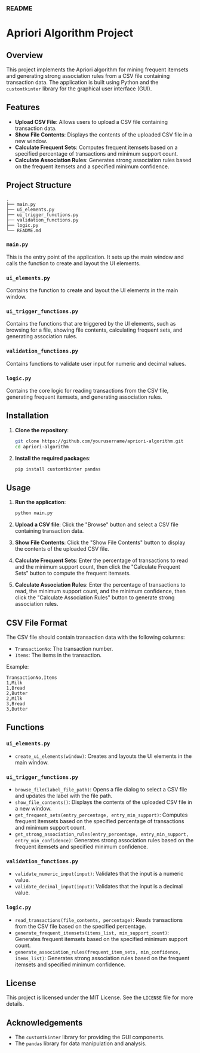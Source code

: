 ### README

# Apriori Algorithm Project

## Overview

This project implements the Apriori algorithm for mining frequent itemsets and generating strong association rules from a CSV file containing transaction data. The application is built using Python and the `customtkinter` library for the graphical user interface (GUI).

## Features

- **Upload CSV File**: Allows users to upload a CSV file containing transaction data.
- **Show File Contents**: Displays the contents of the uploaded CSV file in a new window.
- **Calculate Frequent Sets**: Computes frequent itemsets based on a specified percentage of transactions and minimum support count.
- **Calculate Association Rules**: Generates strong association rules based on the frequent itemsets and a specified minimum confidence.

## Project Structure

```
.
├── main.py
├── ui_elements.py
├── ui_trigger_functions.py
├── validation_functions.py
├── logic.py
└── README.md
```

### `main.py`

This is the entry point of the application. It sets up the main window and calls the function to create and layout the UI elements.

### `ui_elements.py`

Contains the function to create and layout the UI elements in the main window.

### `ui_trigger_functions.py`

Contains the functions that are triggered by the UI elements, such as browsing for a file, showing file contents, calculating frequent sets, and generating association rules.

### `validation_functions.py`

Contains functions to validate user input for numeric and decimal values.

### `logic.py`

Contains the core logic for reading transactions from the CSV file, generating frequent itemsets, and generating association rules.

## Installation

1. **Clone the repository**:
    ```sh
    git clone https://github.com/yourusername/apriori-algorithm.git
    cd apriori-algorithm
    ```

2. **Install the required packages**:
    ```sh
    pip install customtkinter pandas
    ```

## Usage

1. **Run the application**:
    ```sh
    python main.py
    ```

2. **Upload a CSV file**: Click the "Browse" button and select a CSV file containing transaction data.

3. **Show File Contents**: Click the "Show File Contents" button to display the contents of the uploaded CSV file.

4. **Calculate Frequent Sets**: Enter the percentage of transactions to read and the minimum support count, then click the "Calculate Frequent Sets" button to compute the frequent itemsets.

5. **Calculate Association Rules**: Enter the percentage of transactions to read, the minimum support count, and the minimum confidence, then click the "Calculate Association Rules" button to generate strong association rules.

## CSV File Format

The CSV file should contain transaction data with the following columns:
- `TransactionNo`: The transaction number.
- `Items`: The items in the transaction.

Example:
```
TransactionNo,Items
1,Milk
1,Bread
2,Butter
2,Milk
3,Bread
3,Butter
```

## Functions

### `ui_elements.py`

- `create_ui_elements(window)`: Creates and layouts the UI elements in the main window.

### `ui_trigger_functions.py`

- `browse_file(label_file_path)`: Opens a file dialog to select a CSV file and updates the label with the file path.
- `show_file_contents()`: Displays the contents of the uploaded CSV file in a new window.
- `get_frequent_sets(entry_percentage, entry_min_support)`: Computes frequent itemsets based on the specified percentage of transactions and minimum support count.
- `get_strong_association_rules(entry_percentage, entry_min_support, entry_min_confidence)`: Generates strong association rules based on the frequent itemsets and specified minimum confidence.

### `validation_functions.py`

- `validate_numeric_input(input)`: Validates that the input is a numeric value.
- `validate_decimal_input(input)`: Validates that the input is a decimal value.

### `logic.py`

- `read_transactions(file_contents, percentage)`: Reads transactions from the CSV file based on the specified percentage.
- `generate_frequent_itemsets(items_list, min_support_count)`: Generates frequent itemsets based on the specified minimum support count.
- `generate_association_rules(frequent_item_sets, min_confidence, items_list)`: Generates strong association rules based on the frequent itemsets and specified minimum confidence.

## License

This project is licensed under the MIT License. See the `LICENSE` file for more details.

## Acknowledgements

- The `customtkinter` library for providing the GUI components.
- The `pandas` library for data manipulation and analysis.